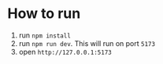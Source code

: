 # How to run

1. run `npm install`
2. run `npm run dev`. This will run on port `5173`
3. open `http://127.0.0.1:5173`

